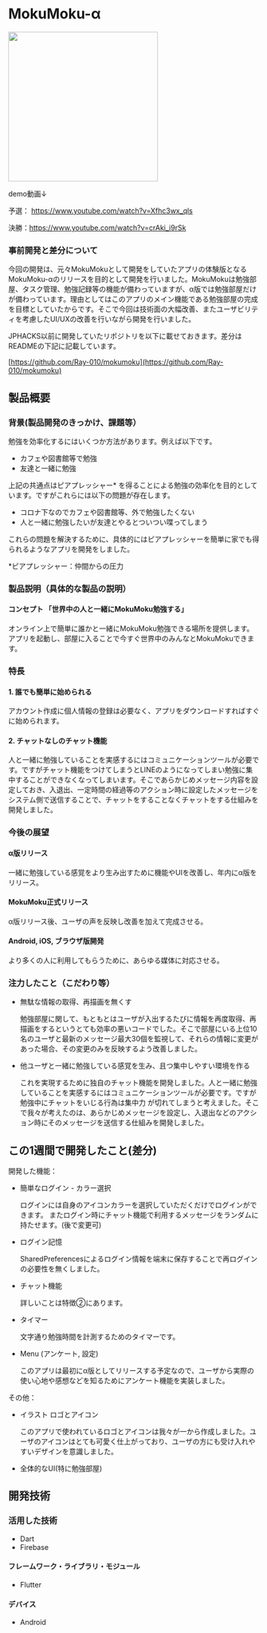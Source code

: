 # MokuMoku-α
<img src="https://user-images.githubusercontent.com/81545827/139521180-7a273330-ac8b-4257-9d4b-2c01093529c3.png" width="300">

demo動画↓

予選： https://www.youtube.com/watch?v=Xfhc3wx_qls

決勝：https://www.youtube.com/watch?v=crAki_i9rSk

### 事前開発と差分について
今回の開発は、元々MokuMokuとして開発をしていたアプリの体験版となるMokuMoku-αのリリースを目的として開発を行いました。MokuMokuは勉強部屋、タスク管理、勉強記録等の機能が備わっていますが、α版では勉強部屋だけが備わっています。理由としてはこのアプリのメイン機能である勉強部屋の完成を目標としていたからです。そこで今回は技術面の大幅改善、またユーザビリティを考慮したUI/UXの改善を行いながら開発を行いました。

JPHACKS以前に開発していたリポジトリを以下に載せておきます。差分はREADMEの下記に記載しています。

[https://github.com/Ray-010/mokumoku](https://github.com/Ray-010/mokumoku)

## 製品概要
### 背景(製品開発のきっかけ、課題等）
勉強を効率化するにはいくつか方法があります。例えば以下です。
- カフェや図書館等で勉強
- 友達と一緒に勉強

上記の共通点はピアプレッシャー* を得ることによる勉強の効率化を目的としています。ですがこれらには以下の問題が存在します。
- コロナ下なのでカフェや図書館等、外で勉強したくない
- 人と一緒に勉強したいが友達とやるとついつい喋ってしまう

これらの問題を解決するために、具体的にはピアプレッシャーを簡単に家でも得られるようなアプリを開発をしました。

*ピアプレッシャー：仲間からの圧力

### 製品説明（具体的な製品の説明）
#### コンセプト 「世界中の人と一緒にMokuMoku勉強する」
オンライン上で簡単に誰かと一緒にMokuMoku勉強できる場所を提供します。
アプリを起動し、部屋に入ることで今すぐ世界中のみんなとMokuMokuできます。

### 特長
#### 1.  誰でも簡単に始められる
アカウント作成に個人情報の登録は必要なく、アプリをダウンロードすればすぐに始められます。

#### 2. チャットなしのチャット機能
人と一緒に勉強していることを実感するにはコミュニケーションツールが必要です。ですがチャット機能をつけてしまうとLINEのようになってしまい勉強に集中することができなくなってしまいます。そこであらかじめメッセージ内容を設定しておき、入退出、一定時間の経過等のアクション時に設定したメッセージをシステム側で送信することで、チャットをすることなくチャットをする仕組みを開発しました。

### 今後の展望
#### α版リリース
一緒に勉強している感覚をより生み出すために機能やUIを改善し、年内にα版をリリース。

#### MokuMoku正式リリース
α版リリース後、ユーザの声を反映し改善を加えて完成させる。

#### Android, iOS, ブラウザ版開発
より多くの人に利用してもらうために、あらゆる媒体に対応させる。

### 注力したこと（こだわり等）
- 無駄な情報の取得、再描画を無くす
  
  勉強部屋に関して、もともとはユーザが入出するたびに情報を再度取得、再描画をするというとても効率の悪いコードでした。そこで部屋にいる上位10名のユーザと最新のメッセージ最大30個を監視して、それらの情報に変更があった場合、その変更のみを反映するよう改善しました。
- 他ユーザと一緒に勉強している感覚を生み、且つ集中しやすい環境を作る

  これを実現するために独自のチャット機能を開発しました。人と一緒に勉強していることを実感するにはコミュニケーションツールが必要です。ですが勉強中にチャットをいじる行為は集中力 が切れてしまうと考えました。そこで我々が考えたのは、あらかじめメッセージを設定し、入退出などのアクション時にそのメッセージを送信する仕組みを開発しました。

## この1週間で開発したこと(差分)
開発した機能：
- 簡単なログイン - カラー選択

  ログインには自身のアイコンカラーを選択していただくだけでログインができます。
  またログイン時にチャット機能で利用するメッセージをランダムに持たせます。(後で変更可)
- ログイン記憶

  SharedPreferencesによるログイン情報を端末に保存することで再ログインの必要性を無くしました。
- チャット機能

  詳しいことは特徴②にあります。
- タイマー

  文字通り勉強時間を計測するためのタイマーです。
- Menu (アンケート, 設定)

  このアプリは最初にα版としてリリースする予定なので、ユーザから実際の使い心地や感想などを知るためにアンケート機能を実装しました。

その他：
- イラスト ロゴとアイコン
  
  このアプリで使われているロゴとアイコンは我々が一から作成しました。ユーザのアイコンはとても可愛く仕上がっており、ユーザの方にも受け入れやすいデザインを意識しました。
- 全体的なUI(特に勉強部屋)

## 開発技術

### 活用した技術
* Dart
* Firebase

#### フレームワーク・ライブラリ・モジュール
* Flutter

#### デバイス
* Android
